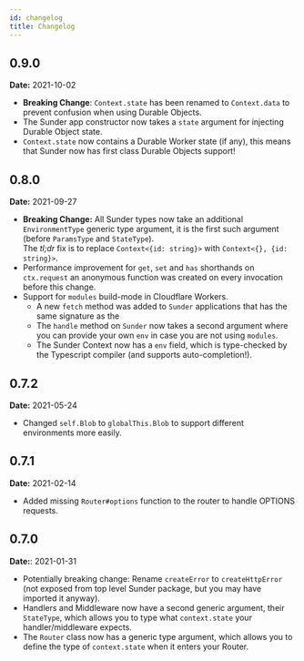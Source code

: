```yaml
---
id: changelog
title: Changelog
---
```


## 0.9.0
**Date:** 2021-10-02
* **Breaking Change**: `Context.state` has been renamed to `Context.data` to prevent confusion when using Durable Objects.
* The Sunder app constructor now takes a `state` argument for injecting Durable Object state.
* `Context.state` now contains a Durable Worker state (if any), this means that Sunder now has first class Durable Objects support!

## 0.8.0
**Date:** 2021-09-27

* **Breaking Change:** All Sunder types now take an additional `EnvironmentType` generic type argument, it is the first such argument (before `ParamsType` and `StateType`).  
    The *tl;dr* fix is to replace `Context<{id: string}>` with `Context<{}, {id: string}>`.
* Performance improvement for `get`, `set` and `has` shorthands on `ctx.request` an anonymous function was created on every invocation before this change.
* Support for `modules` build-mode in Cloudflare Workers.
  * A new `fetch` method was added to `Sunder` applications that has the same signature as the 
  * The `handle` method on `Sunder` now takes a second argument where you can provide your own `env` in case you are not using `modules`.
  * The Sunder Context now has a `env` field, which is type-checked by the Typescript compiler (and supports auto-completion!). 

## 0.7.2
**Date:** 2021-05-24

* Changed `self.Blob` to `globalThis.Blob` to support different environments more easily.

## 0.7.1
**Date:** 2021-02-14

* Added missing `Router#options` function to the router to handle OPTIONS requests.


## 0.7.0
**Date:**: 2021-01-31

* Potentially breaking change: Rename `createError` to `createHttpError` (not exposed from top level Sunder package, but you may have imported it anyway).
* Handlers and Middleware now have a second generic argument, their `StateType`, which allows you to type what `context.state` your handler/middleware expects.
* The `Router` class now has a generic type argument, which allows you to define the type of `context.state` when it enters your Router.
